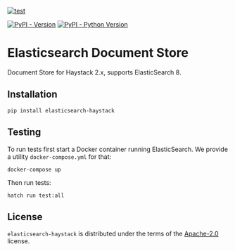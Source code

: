 [![test](https://github.com/deepset-ai/haystack-core-integrations/actions/workflows/elasticsearch.yml/badge.svg)](https://github.com/deepset-ai/haystack-core-integrations/actions/workflows/elasticsearch.yml)

[![PyPI - Version](https://img.shields.io/pypi/v/elasticsearch-haystack.svg)](https://pypi.org/project/elasticsearch-haystack)
[![PyPI - Python Version](https://img.shields.io/pypi/pyversions/elasticsearch-haystack.svg)](https://pypi.org/project/elasticsearch-haystack)

# Elasticsearch Document Store

Document Store for Haystack 2.x, supports ElasticSearch 8.

## Installation

```console
pip install elasticsearch-haystack
```

## Testing

To run tests first start a Docker container running ElasticSearch. We provide a utility `docker-compose.yml` for that:

```console
docker-compose up
```

Then run tests:

```console
hatch run test:all
```

## License

`elasticsearch-haystack` is distributed under the terms of the [Apache-2.0](https://spdx.org/licenses/Apache-2.0.html) license.
